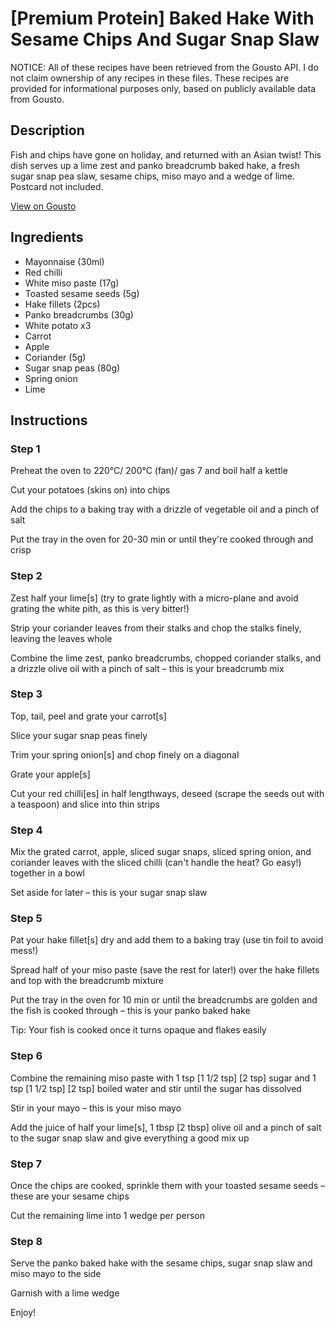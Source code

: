 # [Premium Protein] Baked Hake With Sesame Chips And Sugar Snap Slaw

NOTICE: All of these recipes have been retrieved from the Gousto API. I do not claim ownership of any recipes in these files. These recipes are provided for informational purposes only, based on publicly available data from Gousto.

## Description

Fish and chips have gone on holiday, and returned with an Asian twist! This dish serves up a lime zest and panko breadcrumb baked hake, a fresh sugar snap pea slaw, sesame chips, miso mayo and a wedge of lime. Postcard not included.

[View on Gousto](https://www.gousto.co.uk/recipes/cookbook/premium-protein-baked-hake-with-sesame-chips-and-sugar-snap-slaw)

## Ingredients

- Mayonnaise (30ml)
- Red chilli
- White miso paste (17g)
- Toasted sesame seeds (5g)
- Hake fillets (2pcs)
- Panko breadcrumbs (30g)
- White potato x3
- Carrot
- Apple
- Coriander (5g)
- Sugar snap peas (80g)
- Spring onion
- Lime

## Instructions

### Step 1

Preheat the oven to 220°C/ 200°C (fan)/ gas 7 and boil half a kettle

Cut your potatoes (skins on) into chips

Add the chips to a baking tray with a drizzle of vegetable oil and a pinch of salt

Put the tray in the oven for 20-30 min or until they're cooked through and crisp

### Step 2

Zest half your lime[s] (try to grate lightly with a micro-plane and avoid grating the white pith, as this is very bitter!)

Strip your coriander leaves from their stalks and chop the stalks finely, leaving the leaves whole

Combine the lime zest, panko breadcrumbs, chopped coriander stalks, and a drizzle olive oil with a pinch of salt – this is your breadcrumb mix

### Step 3

Top, tail, peel and grate your carrot[s]

Slice your sugar snap peas finely

Trim your spring onion[s] and chop finely on a diagonal

Grate your apple[s]

Cut your red chilli[es] in half lengthways, deseed (scrape the seeds out with a teaspoon) and slice into thin strips

### Step 4

Mix the grated carrot, apple, sliced sugar snaps, sliced spring onion, and coriander leaves with the sliced chilli (can't handle the heat? Go easy!) together in a bowl

Set aside for later – this is your sugar snap slaw

### Step 5

Pat your hake fillet[s] dry and add them to a baking tray (use tin foil to avoid mess!)

Spread half of your miso paste (save the rest for later!) over the hake fillets and top with the breadcrumb mixture

Put the tray in the oven for 10 min or until the breadcrumbs are golden and the fish is cooked through – this is your panko baked hake

Tip: Your fish is cooked once it turns opaque and flakes easily

### Step 6

Combine the remaining miso paste with 1 tsp <span class="text-purple">[1 1/2 tsp]</span> <span class="text-danger">[2 tsp]</span> sugar and 1 tsp <span class="text-purple">[1 1/2 tsp]</span> <span class="text-danger">[2 tsp]</span> boiled water and stir until the sugar has dissolved

Stir in your mayo – this is your miso mayo

Add the juice of half your lime[s], 1 tbsp <span class="text-danger">[2 tbsp]</span> olive oil and a pinch of salt to the sugar snap slaw and give everything a good mix up

### Step 7

Once the chips are cooked, sprinkle them with your toasted sesame seeds – these are your sesame chips

Cut the remaining lime into 1 wedge per person

### Step 8

Serve the panko baked hake with the sesame chips, sugar snap slaw and miso mayo to the side

Garnish with a lime wedge

Enjoy!

